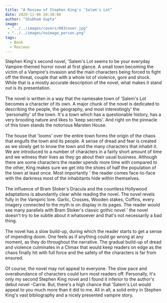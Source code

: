 ```yaml
---
title: "A Review of Stephen King's 'Salem's Lot"
date: 2020-11-06 20:30:00
author: "Shubham Gupta"
image: 
 - "../../images/covers/003cover.jpg"
 - "../../images/noimage_person.png"
tags:
  - Book
  - Reviews
---
```


Stephen King's second novel, 'Salem's Lot seems to be your everyday Vampire-themed horror novel at first glance. A small town becoming the victim of a Vampire's invasion and the main characters being forced to fight off the threat, couple that with a whole lot of violence, gore and shock. While that is a mostly accurate description of the novel, what makes it stand out is its presentation.
<br><br>
The novel is written in a way that the namesake town of 'Salem's Lot becomes a character of its own. A major chunk of the novel is dedicated to describing the people, the geography, and most interestingly' the 'personality' of the town.  It's a town which has a questionable history, has a very brooding nature and likes to 'keep secrets'. And right on the pinnacle of this town stands the notorious Marsten House.
<br><br>
The house that 'looms' over the entire town forms the origin of the chaos that engulfs the town and its people. A sense of dread and fear is created as we slowly get to know the town and the many characters that inhabit it. We are introduced to a number of characters in a fairly short amount of time and we witness their lives as they go about their usual business. Although there are some characters the reader spends more time with compared to the other, King makes sure we get into the shoes of half the population of the town at least once. Most importantly ' the reader comes face-to-face with the darkness most of the inhabitants hide within themselves.
<br><br>
The influence of Bram Stoker's Dracula and the countless Hollywood adaptations is abundantly clear while reading the novel. The novel revels fully in the Vampiric lore. Garlic, Crosses, Wooden stakes, Coffins, every imagery connected to the myth is on display in its pages. The reader would see many parallels with Bram Stoker's classic gothic novel ' the novel doesn't try to be subtle about it whatsoever and that's not necessarily a bad thing.
<br><br>
The novel has a slow build-up, during which the reader starts to get a sense of impending doom. One feels as if anything could go wrong at any moment, as they do throughout the narrative. The gradual build-up of dread and violence culminates in a Climax that would keep readers on edge as the chaos finally hit with full force and the safety of the characters is far from ensured.
<br><br>
Of course, the novel may not appeal to everyone. The slow pace and overabundance of characters could turn most readers off. Personally, it's only my second Stephen King novel and I found it inferior to the author's debut novel -Carrie. But, there's a high chance that 'Salem's Lot would appeal to you much more than it did to me. 
All in all, a solid entry in Stephen King's vast bibliography and a nicely presented vampire story.
